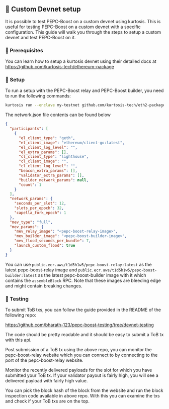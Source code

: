 ## 📝 Custom Devnet setup

It is possible to test PEPC-Boost on a custom devnet using kurtosis. This is useful for testing PEPC-Boost on a custom devnet with a specific configuration. This guide will walk you through the steps to setup a custom devnet and test PEPC-Boost on it.

### 📝 Prerequisites

You can learn how to setup a kurtosis devnet using their detailed docs at https://github.com/kurtosis-tech/ethereum-package

### 📝 Setup

To run a setup with the PEPC-Boost relay and PEPC-Boost builder, you need to run the following commands:

```bash
kurtosis run --enclave my-testnet github.com/kurtosis-tech/eth2-package  "$(cat ./network.json)";
```

The network.json file contents can be found below

```json
{
  "participants": [
    {
      "el_client_type": "geth",
      "el_client_image": "ethereum/client-go:latest",
      "el_client_log_level": "",
      "el_extra_params": [],
      "cl_client_type": "lighthouse",
      "cl_client_image": "",
      "cl_client_log_level": "",
      "beacon_extra_params": [],
      "validator_extra_params": [],
      "builder_network_params": null,
      "count": 1
    }
  ],
  "network_params": {
    "seconds_per_slot": 12,
    "slots_per_epoch": 32,
    "capella_fork_epoch": 1
  },
  "mev_type": "full",
  "mev_params": {
    "mev_relay_image": "<pepc-boost-relay-image>",
    "mev_builder_image": "<pepc-boost-builder-image>",
    "mev_flood_seconds_per_bundle": 7,
    "launch_custom_flood": true
  }
}
```

You can use `public.ecr.aws/t1d5h1w5/pepc-boost-relay:latest` as the latest pepc-boost-relay image and `public.ecr.aws/t1d5h1w5/pepc-boost-builder:latest` as the latest pepc-boost-builder image with it which contains the `assembleBlock` RPC.
Note that these images are bleeding edge and might contain breaking changes.

### 📝 Testing

To submit ToB txs, you can follow the guide provided in the README of the following repo:

https://github.com/bharath-123/pepc-boost-testing/tree/devnet-testing

The code should be pretty readable and it should be easy to submit a ToB tx with this api.

Post submission of a ToB tx using the above repo, you can monitor the pepc-boost-relay website which you can connect to by connecting to the port of the pepc-boost-relay website.

Monitor the recently delivered payloads for the slot for which you have submitted your ToB tx. If your validator payout is fairly high, you will see a delivered payload with fairly high value.

You can pick the block hash of the block from the website and run the block inspection code available in above repo. With this you can examine the txs and check if your ToB txs are on the top.


